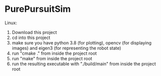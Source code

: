 # PurePursuitSim

Linux:
  1. Download this project
  2. cd into this project
  3. make sure you have python 3.8 (for plotting), opencv (for displaying images) and eigen3 (for representing the robot state)
  4. run "cmake ." from inside the project root
  4. run "make" from inside the project root
  5. run the resulting executable with "./build/main" from inside the project root
